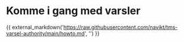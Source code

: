 # Komme i gang med varsler
{{ external_markdown('https://raw.githubusercontent.com/navikt/tms-varsel-authority/main/howto.md', '') }}
